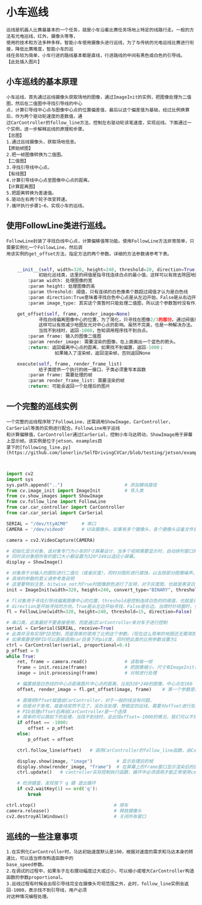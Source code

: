 # 小车巡线
    巡线是机器人比赛最基本的一个任务，就是小车沿着比赛任务场地上特定的线路行走。一般的方法有光电巡线，红外，摄像头等等，
    使用的技术和方法多种多样。智能小车使用摄像头进行巡线，为了与传统的光电巡线比赛进行衔接，降低比赛难度，智能小车的巡
    线任务较为简单，小车行进的路线基本都是直线，行进路线的中间有黑色或白色的引导线。
    【此处插入图片】
## 小车巡线的基本原理
    小车巡线，首先通过巡线摄像头获取场地的图像，通过ImageInit的实例，把图像处理为二值图，然后在二值图中寻找引导线的中心
    点，计算引导线中心点与图像中心点的位置偏差值，最后以这个偏差值为基础，经过比例换算后，作为两个驱动轮速度的差数值，通
    过CarController的follow_line方法，控制左右驱动轮该笔速度，实现巡线。下面通过一个实例，进一步解释巡线的原理和步骤。
    【总图】
    1.通过巡线摄像头，获取场地信息。
    【原始帧图】
    2.把一帧图像转换为二值图。
    【二值图】
    3.寻找引导线中心点。
    【有线图】
    4.计算引导线中心点至图像中心点的距离。
    【计算距离图】
    5.把距离转换为差速值。
    6.驱动左右两个轮子改变转速。
    7.循环执行步骤1~6，实现小车的巡线。
## 使用FollowLine类进行巡线。
    FollowLine封装了寻找白线中心点，计算偏移值等功能。使用FollowLine方法非常简单，只需要实例化一个FollowLine，然后调
    用该实例的get_offset方法，指定方法的两个参数。详细的方法参数请参考下表。

````python

    __init__(self, width=320, height=240, threshold=20, direction=True, image_type='BINARY')
            初始化巡线类，这里的阀值是指寻找连续白点的最小值，这样可以有效去除因地图反光产生的干扰。
        :param width: 处理图像的宽
        :param height: 处理图像的高
        :param threshold: 阈值，只有连续的白色像素个数超过阈值才认为是白色线
        :param direction:True意味着寻找白色中心点是从左边开始，False是从右边开始
        :param image_type: 其实这个类暂时只能处理二值图，所以这个参数暂时没有作用

    get_offset(self, frame, render_image=None)
            寻找白线偏离图像中心的位置，为了简化，只寻找在图像2/3的部分。通过阀值来控制连续白点的区域，
            这样可以有效减少地图反光对中心点的影响。虽然不完美，也是一种解决办法。
            当找不到线时，返回-1000，告知调用程序找不到白点。
        :param frame: 输入的图像二值图
        :param render_image: 需要渲染的图像，在上面画出一个蓝色的箭头。
        :return: 返回偏离中心点的距离，如果找不到偏置，返回-1000；
                  如果输入了渲染帧，返回渲染帧，否则返回None

    execute(self, frame, render_frame_list)
            给子类提供一个执行的统一接口，子类必须重写本函数
        :param frame: 需要处理的帧
        :param render_frame_list: 需要渲染的帧
        :return: 可能会返回一个处理后的图片

````

## 一个完整的巡线实例
    一个完整的巡线程序除了FollowLine，还需调用ShowImage，CarController，CarSerial等类的实例进行配合。FollowLine用于巡线
    和计算偏移值，CarController通过CarSerial，控制小车马达转动，ShowImage用于屏幕上显示帧。该实例是位于jetson、examples目
    录下的[following_line.py](https://github.com/lonerlin/SelfDrivingCVCar/blob/testing/jetson/examples/following_line.py)
    
```python


import cv2
import sys
sys.path.append("..")                       # 添加模块路径
from cv.image_init import ImageInit         # 导入类
from cv.show_images import ShowImage
from cv.follow_line import FollowLine
from car.car_controller import CarController
from car.car_serial import CarSerial

SERIAL = "/dev/ttyACM0"     # 串口
CAMERA = '/dev/video0'      # USB摄像头，如果有多个摄像头，各个摄像头设备文件就是video0，video1,video2等等

camera = cv2.VideoCapture(CAMERA)

# 初始化显示对象，该对象专门为小车的7寸屏幕设计，当多个视频需要显示时，自动排列窗口的位置,避免窗口重叠。
# 同时该对象把所有的窗口大小都设置为320*240以适应小屏幕。
display = ShowImage()

# 对象用于对输入的图形进行二值化（或者灰度），同时对图形进行腐蚀，以去除部分图像噪声。
# 具体的参数的意义请参考类说明
# 这里要特别注意，bitwise_not为True时图像颜色进行了反转，对于灰度图，也就是黑变白，白变黑，适合于引导线是黑色的地图。
init = ImageInit(width=320, height=240, convert_type="BINARY", threshold=60, bitwise_not=True)

# fl对象用于寻找引导线偏离图像中心的位置，threshold是控制连续白色的的阈值，也就是只有连续多少个白色像素点才认为已经找到引导线
# direction是开始寻找的方向，True是从左边开始寻找，False是右边。当顺时针绕圈时，引导线大概率出现在右边，所以可以选择False。
fl = FollowLine(width=320, height=240, threshold=15, direction=False)

# 串口类，此类最好不要直接使用，而是通过CarController来对车子进行控制
serial = CarSerial(SERIAL, receive=True)
# 此类并没有实现PID控制，而是简单的使用了比例这个参数。（现在这么简单的地图还无需用到PID）
# 如果需要使用PID可以直接调用car目录下的pid类，同时把此类的比例参数设置为1
ctrl = CarController(serial, proportional=0.4)
p_offset = 0
while True:
    ret, frame = camera.read()              # 读取每一帧
    frame = init.resize(frame)              # 把图像缩小，尺寸有ImageInit在初始化时指定
    image = init.processing(frame)          # 对帧进行处理

    # 偏置就是白色线的中心点距离图片中心点的距离，比如320*240的图像，中心点在160
    offset, render_image = fl.get_offset(image, frame)    # 第一个参数是需要处理的图像，第二个参数是需要渲染的图像

    # 直接把Offset赋值给CarController，对于一般的线没有问题。
    # 但是对于急弯，或者线突然不见了，没办法处理，想稳定的巡线，需要对offset进行处理后再给CarController
    # PID处理offset后再给CarController是一个选择
    # 简单的可以做如下的处理，当找不到线时，会出现offset=-1000的情况，我们可以不理它当它是0.
    if offset == -1000:
        offset = p_offset
    else:
        p_offset = offset

    ctrl.follow_line(offset)   # 调用CarController的follow_line函数，由CarController控制小车的实际行走

    display.show(image, "image")         # 显示处理后的帧
    display.show(render_image, "frame")  # 在屏幕上的frame窗口显示渲染后的图像（此处的渲染就是在屏幕上画出中心点的位置）
    ctrl.update()   # controller实际控制执行函数，循环中必须调用才能正常使用controller

    # 检测键盘，发现按下 q 键 退出循环
    if cv2.waitKey(1) == ord('q'):
        break

ctrl.stop()                             # 停车
camera.release()                        # 释放摄像头
cv2.destroyAllWindows()                 # 关闭所有窗口


```


## 巡线的一些注意事项
    1.在实例化CarController时，马达初始速度默认是100，根据对速度的需求和马达本身的转速比，可以适当修改构造函数中的
    base_speed参数。
    2.在调试的过程中，如果车子左右摆动幅度过大或过小，可以缩小或增大CarController构造函数的参数proportional。
    3.巡线过程有时候会出现引导线完全在摄像头可视范围之外，此时，follow_line实例会返回-1000，表示找不到引导线，用户必须
    对这种情况编程处理。
    